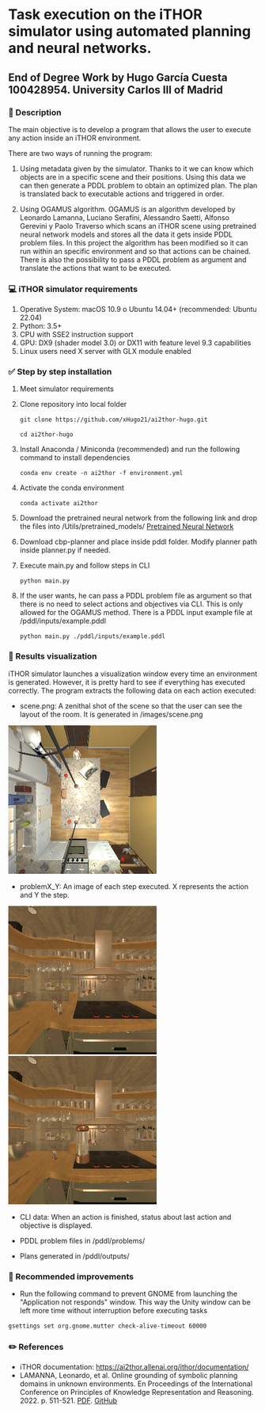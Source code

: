 # Task execution on the iTHOR simulator using automated planning and neural networks.

## End of Degree Work by Hugo García Cuesta 100428954. University Carlos III of Madrid

### :page_with_curl: Description

The main objective is to develop a program that allows the user to execute any action inside an iTHOR environment.

There are two ways of running the program:

1. Using metadata given by the simulator. Thanks to it we can know which objects are in a specific scene and their positions. Using this data we can then generate a PDDL problem to obtain an optimized plan. The plan is translated back to executable actions and triggered in order.

2. Using OGAMUS algorithm. OGAMUS is an algorithm developed by Leonardo Lamanna, Luciano Serafini, Alessandro Saetti, Alfonso Gerevini y Paolo Traverso which scans an iTHOR scene using pretrained neural network models and stores all the data it gets inside PDDL problem files. In this project the algorithm has been modified so it can run within an specific environment and so that actions can be chained. There is also the possibility to pass a PDDL problem as argument and translate the actions that want to be executed.

### :computer: iTHOR simulator requirements

1. Operative System: macOS 10.9 o Ubuntu 14.04+ (recommended: Ubuntu 22.04)
2. Python: 3.5+
3. CPU with SSE2 instruction support
4. GPU: DX9 (shader model 3.0) or DX11 with feature level 9.3 capabilities
5. Linux users need X server with GLX module enabled

### :white_check_mark: Step by step installation

1. Meet simulator requirements

2. Clone repository into local folder
   ```
   git clone https://github.com/xHugo21/ai2thor-hugo.git
   ```
   ```
   cd ai2thor-hugo
   ```
3. Install Anaconda / Miniconda (recommended) and run the following command to install dependencies
   ```
   conda env create -n ai2thor -f environment.yml
   ```
4. Activate the conda environment
   ```
   conda activate ai2thor
   ```
5. Download the pretrained neural network from the following link and drop the files into /Utils/pretrained_models/ [Pretrained Neural Network](https://drive.google.com/drive/folders/1UjADpBeBOMUKXQt-qSULIP3vM90zr_MR?usp=sharing)

6. Download cbp-planner and place inside pddl folder. Modify planner path inside planner.py if needed.

7. Execute main.py and follow steps in CLI
   ```
   python main.py
   ```
8. If the user wants, he can pass a PDDL problem file as argument so that there is no need to select actions and objectives via CLI. This is only allowed for the OGAMUS method. There is a PDDL input example file at /pddl/inputs/example.pddl
   ```
   python main.py ./pddl/inputs/example.pddl
   ```

### :eyes: Results visualization

iTHOR simulator launches a visualization window every time an environment is generated. However, it is pretty hard to see if everything has executed correctly. The program extracts the following data on each action executed:

- scene.png: A zenithal shot of the scene so that the user can see the layout of the room. It is generated in /images/scene.png

![Zenithal shot of the scene FloorPlan1](/assets/example_scene.png)

- problemX_Y: An image of each step executed. X represents the action and Y the step.

![The agent positions in front of the objective: iter0_1](/assets/iter0_1.png) ![The agent picks up the objective: iter0_2](/assets/iter0_2.png)

- CLI data: When an action is finished, status about last action and objective is displayed.

- PDDL problem files in /pddl/problems/

- Plans generated in /pddl/outputs/

### :dizzy: Recommended improvements

- Run the following command to prevent GNOME from launching the "Application not responds" window. This way the Unity window can be left more time without interruption before executing tasks

```bash
gsettings set org.gnome.mutter check-alive-timeout 60000
```

### :pencil2: References

- iTHOR documentation: https://ai2thor.allenai.org/ithor/documentation/
- LAMANNA, Leonardo, et al. Online grounding of symbolic planning domains in unknown environments. En Proceedings of the International Conference on Principles of Knowledge Representation and Reasoning. 2022. p. 511-521. [PDF](https://arxiv.org/pdf/2112.10007.pdf). [GitHub](https://github.com/LamannaLeonardo/OGAMUS)
